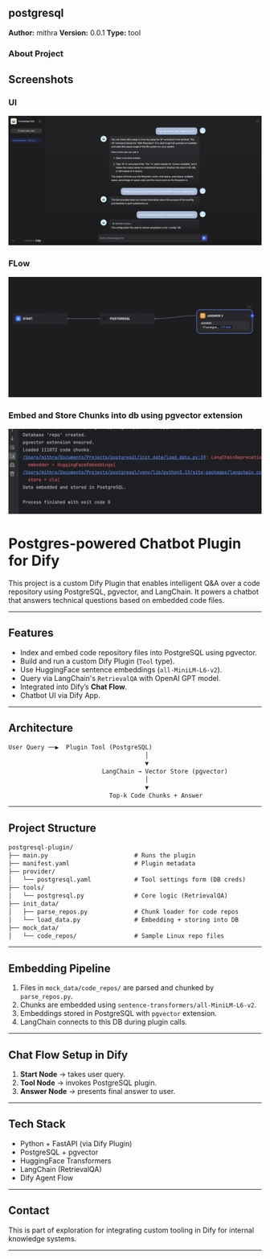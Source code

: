 ## postgresql

**Author:** mithra
**Version:** 0.0.1
**Type:** tool

### About Project
## Screenshots
### UI

![Chatbot Preview](_assets/ui.png)

### FLow
![Chatbot Preview](_assets/flow.png)

### Embed and Store Chunks into db using pgvector extension
![Chatbot Preview](_assets/embed.png)

# Postgres-powered Chatbot Plugin for Dify

This project is a custom Dify Plugin that enables intelligent Q&A over a code repository using PostgreSQL, pgvector, and LangChain. It powers a chatbot that answers technical questions based on embedded code files.

---

## Features

- Index and embed code repository files into PostgreSQL using pgvector.
- Build and run a custom Dify Plugin (`Tool` type).
- Use HuggingFace sentence embeddings (`all-MiniLM-L6-v2`).
- Query via LangChain's `RetrievalQA` with OpenAI GPT model.
- Integrated into Dify’s **Chat Flow**.
- Chatbot UI via Dify App.

---

## Architecture

```
User Query ──▶  Plugin Tool (PostgreSQL)
                                      │
                                      ▼
                          LangChain → Vector Store (pgvector)
                                      │
                                      ▼
                            Top-k Code Chunks + Answer
```

---

## Project Structure

```
postgresql-plugin/
├── main.py                        # Runs the plugin
├── manifest.yaml                  # Plugin metadata
├── provider/
│   └── postgresql.yaml            # Tool settings form (DB creds)
├── tools/
│   └── postgresql.py              # Core logic (RetrievalQA)
├── init_data/
│   ├── parse_repos.py             # Chunk loader for code repos
│   └── load_data.py               # Embedding + storing into DB
├── mock_data/
│   └── code_repos/                # Sample Linux repo files
```

---

## Embedding Pipeline

1. Files in `mock_data/code_repos/` are parsed and chunked by `parse_repos.py`.
2. Chunks are embedded using `sentence-transformers/all-MiniLM-L6-v2`.
3. Embeddings stored in PostgreSQL with `pgvector` extension.
4. LangChain connects to this DB during plugin calls.

---

## Chat Flow Setup in Dify

1. **Start Node** → takes user query.
2. **Tool Node** → invokes PostgreSQL plugin.
3. **Answer Node** → presents final answer to user.

---

## Tech Stack

- Python + FastAPI (via Dify Plugin)
- PostgreSQL + pgvector
- HuggingFace Transformers
- LangChain (RetrievalQA)
- Dify Agent Flow

---
## Contact

This is part of exploration for integrating custom tooling in Dify for internal knowledge systems.

---



